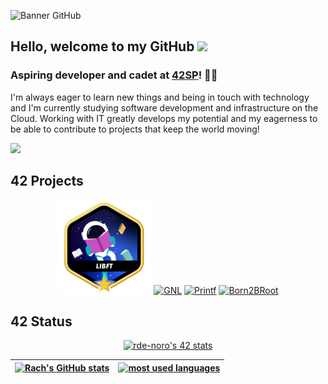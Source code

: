![Banner GitHub](https://user-images.githubusercontent.com/101841619/191389847-4c70799b-6467-439f-b5d1-0f00e227dd2c.png)

## Hello, welcome to my GitHub <img src="https://i.pinimg.com/originals/bd/40/66/bd406650e751e8bddd577d65ac55e5fc.gif" width="30px">
### Aspiring developer and cadet at [42SP](https://www.42sp.org.br/)! 👩‍💻
I'm always eager to learn new things and being in touch with technology and I'm currently studying software development and infrastructure on the Cloud. Working with IT greatly develops my potential and my eagerness to be able to contribute to projects that keep the world moving!

[![](https://img.shields.io/badge/LinkedIn-0077B5?style=for-the-badge&logo=linkedin&color=fe6e95&logoColor=white)](https://www.linkedin.com/in/raqueldenoronha/)


## 42 Projects
<div align="center">
  
  [![Libft](https://github.com/RenanHenrique90/RenanHenrique90/blob/main/42_badges/libftm.png)](https://github.com/rach-noronha/Libft_42)
  [![GNL](https://github.com/Rguilher/Rguilher/blob/main/42_badges/get_next_linem.png)](https://github.com/rach-noronha/Get_Next_Line_42)
  [![Printf](https://github.com/Rguilher/Rguilher/blob/main/42_badges/ft_printfe.png)](https://github.com/rach-noronha/Printf_42)
  [![Born2BRoot](https://github.com/Rguilher/Rguilher/blob/main/42_badges/born2berootm.png)](https://github.com/rach-noronha)
  
</div>

## 42 Status
<div align="center">
<a href="https://github.com/JaeSeoKim/badge42"><img src="https://badge42.vercel.app/api/v2/cl9urvjf700200fk291m95mlf/stats?cursusId=21&coalitionId=piscine" alt="rde-noro's 42 stats" /></a>
</div>


| [![Rach's GitHub stats](https://github-readme-stats.vercel.app/api?username=rach-noronha&layout=compact&hide=contribs&hide_border=true&theme=panda)]([https://github.com/anuraghazra/github-readme-stats](https://github.com/rach-noronha?tab=repositories)) | [![most used languages](https://github-readme-stats.vercel.app/api/top-langs/?username=rach-noronha&layout=compact&hide_border=true&theme=panda)](https://github.com/rach-noronha?tab=repositories) |
|:-:|:-:|

<!--
**rach-noronha/rach-noronha** is a ✨ _special_ ✨ repository because its `README.md` (this file) appears on your GitHub profile.

Here are some ideas to get you started:

- 🔭 I’m currently working on ...
- 🌱 I’m currently learning ...
- 👯 I’m looking to collaborate on ...
- 🤔 I’m looking for help with ...
- 💬 Ask me about ...
- 📫 How to reach me: ...
- 😄 Pronouns: ...
- ⚡ Fun fact: ...
-->
